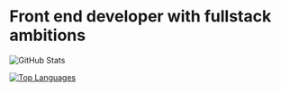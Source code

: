 # Front end developer with fullstack ambitions

![GitHub Stats](https://github-readme-stats.vercel.app/api?username=eli-ennab&theme=nord)

[![Top Languages](https://github-readme-stats.vercel.app/api/top-langs/?username=eli-ennab&theme=nord&hide_progress=true)](https://github.com/eli-ennab/github-readme-stats)
